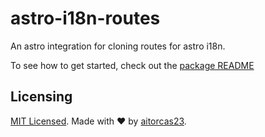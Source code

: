 # astro-i18n-routes

An astro integration for cloning routes for astro i18n.

To see how to get started, check out the [package README](./package/README.md)

## Licensing

[MIT Licensed](./LICENSE). Made with ❤️ by [aitorcas23](https://github.com/aitorcas23).
